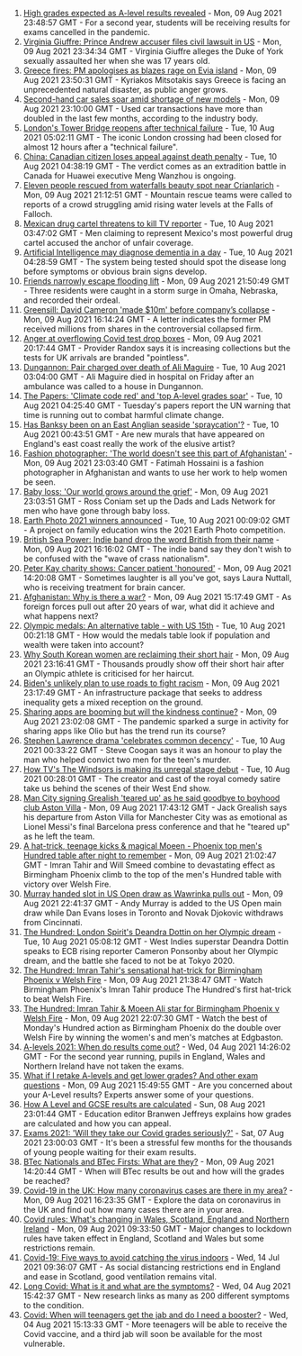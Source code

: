 1. [High grades expected as A-level results revealed](https://www.bbc.co.uk/news/education-58086908) - Mon, 09 Aug 2021 23:48:57 GMT - For a second year, students will be receiving results for exams cancelled in the pandemic.
2. [Virginia Giuffre: Prince Andrew accuser files civil lawsuit in US](https://www.bbc.co.uk/news/uk-58153711) - Mon, 09 Aug 2021 23:34:34 GMT - Virginia Giuffre alleges the Duke of York sexually assaulted her when she was 17 years old.
3. [Greece fires: PM apologises as blazes rage on Evia island](https://www.bbc.co.uk/news/world-europe-58152324) - Mon, 09 Aug 2021 23:50:31 GMT - Kyriakos Mitsotakis says Greece is facing an unprecedented natural disaster, as public anger grows.
4. [Second-hand car sales soar amid shortage of new models](https://www.bbc.co.uk/news/business-58150025) - Mon, 09 Aug 2021 23:10:00 GMT - Used car transactions have more than doubled in the last few months, according to the industry body.
5. [London's Tower Bridge reopens after technical failure](https://www.bbc.co.uk/news/uk-england-london-58149716) - Tue, 10 Aug 2021 05:02:11 GMT - The iconic London crossing had been closed for almost 12 hours after a "technical failure".
6. [China: Canadian citizen loses appeal against death penalty](https://www.bbc.co.uk/news/world-asia-china-58141758) - Tue, 10 Aug 2021 04:38:19 GMT - The verdict comes as an extradition battle in Canada for Huawei executive Meng Wanzhou is ongoing.
7. [Eleven people rescued from waterfalls beauty spot near Crianlarich](https://www.bbc.co.uk/news/uk-scotland-glasgow-west-58153312) - Mon, 09 Aug 2021 21:12:51 GMT - Mountain rescue teams were called to reports of a crowd struggling amid rising water levels at the Falls of Falloch.
8. [Mexican drug cartel threatens to kill TV reporter](https://www.bbc.co.uk/news/world-latin-america-58153732) - Tue, 10 Aug 2021 03:47:02 GMT - Men claiming to represent Mexico's most powerful drug cartel accused the anchor of unfair coverage.
9. [Artificial Intelligence may diagnose dementia in a day](https://www.bbc.co.uk/news/health-57934589) - Tue, 10 Aug 2021 04:28:59 GMT - The system being tested should spot the disease long before symptoms or obvious brain signs develop.
10. [Friends narrowly escape flooding lift](https://www.bbc.co.uk/news/world-us-canada-58154056) - Mon, 09 Aug 2021 21:50:49 GMT - Three residents were caught in a storm surge in Omaha, Nebraska, and recorded their ordeal.
11. [Greensill: David Cameron 'made $10m' before company’s collapse](https://www.bbc.co.uk/news/uk-58149765) - Mon, 09 Aug 2021 16:14:24 GMT - A letter indicates the former PM received millions from shares in the controversial collapsed firm.
12. [Anger at overflowing Covid test drop boxes](https://www.bbc.co.uk/news/business-58149951) - Mon, 09 Aug 2021 20:17:44 GMT - Provider Randox says it is increasing collections but the tests for UK arrivals are branded "pointless".
13. [Dungannon: Pair charged over death of Ali Maguire](https://www.bbc.co.uk/news/uk-northern-ireland-58154764) - Tue, 10 Aug 2021 03:04:00 GMT - Ali Maguire died in hospital on Friday after an ambulance was called to a house in Dungannon.
14. [The Papers: 'Climate code red' and 'top A-level grades soar'](https://www.bbc.co.uk/news/blogs-the-papers-58153696) - Tue, 10 Aug 2021 04:25:40 GMT - Tuesday's papers report the UN warning that time is running out to combat harmful climate change.
15. [Has Banksy been on an East Anglian seaside 'spraycation'?](https://www.bbc.co.uk/news/uk-england-norfolk-58145220) - Tue, 10 Aug 2021 00:43:51 GMT - Are new murals that have appeared on England's east coast really the work of the elusive artist?
16. [Fashion photographer: 'The world doesn't see this part of Afghanistan'](https://www.bbc.co.uk/news/world-asia-58147426) - Mon, 09 Aug 2021 23:03:40 GMT - Fatimah Hossaini is a fashion photographer in Afghanistan and wants to use her work to help women be seen.
17. [Baby loss: 'Our world grows around the grief'](https://www.bbc.co.uk/news/uk-england-london-58146834) - Mon, 09 Aug 2021 23:03:51 GMT - Ross Coniam set up the Dads and Lads Network for men who have gone through baby loss.
18. [Earth Photo 2021 winners announced](https://www.bbc.co.uk/news/in-pictures-58103283) - Tue, 10 Aug 2021 00:09:02 GMT - A project on family education wins the 2021 Earth Photo competition.
19. [British Sea Power: Indie band drop the word British from their name](https://www.bbc.co.uk/news/entertainment-arts-58150537) - Mon, 09 Aug 2021 16:16:02 GMT - The indie band say they don't wish to be confused with the "wave of crass nationalism".
20. [Peter Kay charity shows: Cancer patient 'honoured'](https://www.bbc.co.uk/news/uk-58144223) - Mon, 09 Aug 2021 14:20:08 GMT - Sometimes laughter is all you've got, says Laura Nuttall, who is receiving treatment for brain cancer.
21. [Afghanistan: Why is there a war?](https://www.bbc.co.uk/news/world-asia-49192495) - Mon, 09 Aug 2021 15:17:49 GMT - As foreign forces pull out after 20 years of war, what did it achieve and what happens next?
22. [Olympic medals: An alternative table - with US 15th](https://www.bbc.co.uk/news/world-us-canada-58143550) - Tue, 10 Aug 2021 00:21:18 GMT - How would the medals table look if population and wealth were taken into account?
23. [Why South Korean women are reclaiming their short hair](https://www.bbc.co.uk/news/world-asia-58082355) - Mon, 09 Aug 2021 23:16:41 GMT - Thousands proudly show off their short hair after an Olympic athlete is criticised for her haircut.
24. [Biden's unlikely plan to use roads to fight racism](https://www.bbc.co.uk/news/world-us-canada-58106414) - Mon, 09 Aug 2021 23:17:49 GMT - An infrastructure package that seeks to address inequality gets a mixed reception on the ground.
25. [Sharing apps are booming but will the kindness continue?](https://www.bbc.co.uk/news/business-57981598) - Mon, 09 Aug 2021 23:02:08 GMT - The pandemic sparked a surge in activity for sharing apps like Olio but has the trend run its course?
26. [Stephen Lawrence drama 'celebrates common decency'](https://www.bbc.co.uk/news/entertainment-arts-58112588) - Tue, 10 Aug 2021 00:33:22 GMT - Steve Coogan says it was an honour to play the man who helped convict two men for the teen's murder.
27. [How TV's The Windsors is making its unregal stage debut](https://www.bbc.co.uk/news/entertainment-arts-58101586) - Tue, 10 Aug 2021 00:28:01 GMT - The creator and cast of the royal comedy satire take us behind the scenes of their West End show.
28. [Man City signing Grealish 'teared up' as he said goodbye to boyhood club Aston Villa](https://www.bbc.co.uk/sport/football/58150738) - Mon, 09 Aug 2021 17:43:12 GMT - Jack Grealish says his departure from Aston Villa for Manchester City was as emotional as Lionel Messi's final Barcelona press conference and that he "teared up" as he left the team.
29. [A hat-trick, teenage kicks & magical Moeen - Phoenix top men's Hundred table after night to remember](https://www.bbc.co.uk/sport/cricket/58152649) - Mon, 09 Aug 2021 21:02:47 GMT - Imran Tahir and Will Smeed combine to devastating effect as Birmingham Phoenix climb to the top of the men's Hundred table with victory over Welsh Fire.
30. [Murray handed slot in US Open draw as Wawrinka pulls out](https://www.bbc.co.uk/sport/tennis/58152883) - Mon, 09 Aug 2021 22:41:37 GMT - Andy Murray is added to the US Open main draw while Dan Evans loses in Toronto and Novak Djokovic withdraws from Cincinnati.
31. [The Hundred: London Spirit's Deandra Dottin on her Olympic dream](https://www.bbc.co.uk/sport/cricket/58059288) - Tue, 10 Aug 2021 05:08:12 GMT - West Indies superstar Deandra Dottin speaks to ECB rising reporter Cameron Ponsonby about her Olympic dream, and the battle she faced to not be at Tokyo 2020.
32. [The Hundred: Imran Tahir's sensational hat-trick for Birmingham Phoenix v Welsh Fire](https://www.bbc.co.uk/sport/av/cricket/58153431) - Mon, 09 Aug 2021 21:38:47 GMT - Watch Birmingham Phoenix's Imran Tahir produce The Hundred's first hat-trick to beat Welsh Fire.
33. [The Hundred: Imran Tahir & Moeen Ali star for Birmingham Phoenix v Welsh Fire](https://www.bbc.co.uk/sport/av/cricket/58153428) - Mon, 09 Aug 2021 22:07:30 GMT - Watch the best of Monday's Hundred action as Birmingham Phoenix do the double over Welsh Fire by winning the women's and men's matches at Edgbaston.
34. [A-levels 2021: When do results come out?](https://www.bbc.co.uk/news/education-58026976) - Wed, 04 Aug 2021 14:26:02 GMT - For the second year running, pupils in England, Wales and Northern Ireland have not taken the exams.
35. [What if I retake A-levels and get lower grades? And other exam questions](https://www.bbc.co.uk/news/education-58148482) - Mon, 09 Aug 2021 15:49:55 GMT - Are you concerned about your A-Level results? Experts answer some of your questions.
36. [How A Level and GCSE results are calculated](https://www.bbc.co.uk/news/education-58120399) - Sun, 08 Aug 2021 23:01:44 GMT - Education editor Branwen Jeffreys explains how grades are calculated and how you can appeal.
37. [Exams 2021: 'Will they take our Covid grades seriously?'](https://www.bbc.co.uk/news/education-58085778) - Sat, 07 Aug 2021 23:00:03 GMT - It's been a stressful few months for the thousands of young people waiting for their exam results.
38. [BTec Nationals and BTec Firsts: What are they?](https://www.bbc.co.uk/news/education-49279219) - Mon, 09 Aug 2021 14:20:44 GMT - When will BTec results be out and how will the grades be reached?
39. [Covid-19 in the UK: How many coronavirus cases are there in my area?](https://www.bbc.co.uk/news/uk-51768274) - Mon, 09 Aug 2021 16:23:35 GMT - Explore the data on coronavirus in the UK and find out how many cases there are in your area.
40. [Covid rules: What's changing in Wales, Scotland, England and Northern Ireland](https://www.bbc.co.uk/news/explainers-52530518) - Mon, 09 Aug 2021 09:33:50 GMT - Major changes to lockdown rules have taken effect in England, Scotland and Wales but some restrictions remain.
41. [Covid-19: Five ways to avoid catching the virus indoors](https://www.bbc.co.uk/news/explainers-53917432) - Wed, 14 Jul 2021 09:36:07 GMT - As social distancing restrictions end in England and ease in Scotland, good ventilation remains vital.
42. [Long Covid: What is it and what are the symptoms?](https://www.bbc.co.uk/news/health-57833394) - Wed, 04 Aug 2021 15:42:37 GMT - New research links as many as 200 different symptoms to the condition.
43. [Covid: When will teenagers get the jab and do I need a booster?](https://www.bbc.co.uk/news/health-55045639) - Wed, 04 Aug 2021 15:13:33 GMT - More teenagers will be able to receive the Covid vaccine, and a third jab will soon be available for the most vulnerable.
